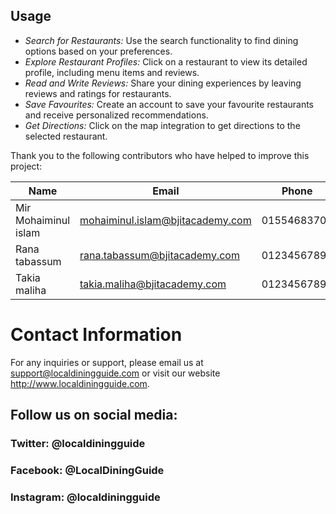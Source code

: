 
## Usage
- *Search for Restaurants:* Use the search functionality to find dining options 
based on your preferences.
- *Explore Restaurant Profiles:* Click on a restaurant to view its detailed profile, 
including menu items and reviews.
- *Read and Write Reviews:* Share your dining experiences by leaving reviews 
and ratings for restaurants.
- *Save Favourites:* Create an account to save your favourite restaurants and 
receive personalized recommendations.
- *Get Directions:* Click on the map integration to get directions to the selected 
restaurant.



Thank you to the following contributors who have helped to improve this project:

|Name|Email|Phone|
|--------|--------|--------|
|Mir Mohaiminul islam|mohaiminul.islam@bjitacademy.com|01554683700|
|Rana tabassum|rana.tabassum@bjitacademy.com|01234567897|
|Takia maliha|takia.maliha@bjitacademy.com|01234567897|



# Contact Information

 For any inquiries or support, please email us at support@localdiningguide.com or visit our website http://www.localdiningguide.com.

## Follow us on social media:

### Twitter: @localdiningguide

### Facebook: @LocalDiningGuide

### Instagram: @localdiningguide

